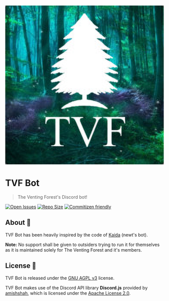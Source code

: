 <!-- markdownlint-disable -->
![TVF](tvf.png)

# TVF Bot
> The Venting Forest's Discord bot!

[![Open Issues](https://img.shields.io/github/issues-raw/ventingforest/bot?label=Open%20Issues&logo=github&style=flat-square)](https://github.com/jsmiith/kaida/issues)
[![Repo Size](https://img.shields.io/github/repo-size/ventingforest/bot?label=Repo%20Size&logo=github&style=flat-square)](https://github.com/jsmiith/kaida)
[![Commitizen friendly](https://img.shields.io/badge/commitizen-friendly-brightgreen.svg?style=flat-square&label=Commitizen&logo=github)](http://commitizen.github.io/cz-cli/)

## About 🤔

TVF Bot has been heavily inspired by the code of [Kaida](https://github.com/jsmiith/kaida) (newt's bot). 

**Note:** No support shall be given to outsiders trying to run it for themselves as it is maintained solely for The Venting Forest and it's members.

## License 📜

TVF Bot is released under the [GNU AGPL v3](https://www.gnu.org/licenses/agpl-3.0.html) license.

TVF Bot makes use of the Discord API library **Discord.js** provided by [amishshah](https://github.com/amishshah), which is licensed under the [Apache License 2.0](https://www.apache.org/licenses/LICENSE-2.0).
